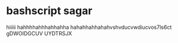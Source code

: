 # bashscript sagar
hiiiii
hahhhhahhhahhahha
hahahhahhahahvshvducvwdiucvos7ls6ct gDWOIDGCUV
UYDTRSJX
